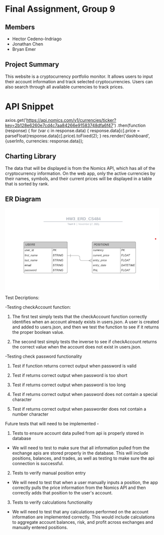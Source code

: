 # Final Assignment, Group 9

## Members
* Hector Cedeno-Indriago
* Jonathan Chen
* Bryan Emer

## Project Summary
This website is a cryptocurrency portfolio monitor. It allows users to input their account information and track selected cryptocurrencies. Users can also search through all available
currencies to track prices. 

# API Snippet
axios.get('https://api.nomics.com/v1/currencies/ticker?key=2b128e6260e7cd4c7aa84266e91583748dfa6f47')
    .then(function (response) {
        for (var c in response.data) {
            response.data[c].price = parseFloat(response.data[c].price).toFixed(2);
        }
        res.render('dashboard', {userInfo, currencies: response.data});

## Charting Library
The data that will be displayed is from the Nomics API, which has all of the cryptocurrency information. On the web app, only the active currencies by their names, symbols, and their current prices will be displayed in a table that is sorted by rank.

## ER Diagram
![ER Diagram](erd.png?raw=true "ER Diagram")

Test Decriptions:

-Testing checkAccount function:
1. The first test simply tests that the checkAccount function correctly identifies when an account already exists in users.json. A user is created and added to users.json, and then we test the function to see if it returns the proper boolean value.

2. The second test simply tests the inverse to see if checkAccount returns the correct value when the account does not exist in users.json.


-Testing check password functionality
1. Test if function returns correct output when password is valid

2. Test if returns correct output when password is too short

3. Test if returns correct output when password is too long

4. Test if returns correct output when password does not contain a special character

5. Test if returns correct output when passworder does not contain a number character

Future tests that will need to be implemented - 

1. Tests to ensure account data pulled from api is properly stored in database
  - We will need to test to make sure that all information pulled from the exchange apis are stored properly in the database. This will include positions, balances, and trades, as well as testing to make sure the api connection is successful.

2. Tests to verify manual position entry
  - We will need to test that when a user manually inputs a position, the app correctly pulls the price information from the Nomics API and then correctly adds that position to the user's account.

3. Tests to verify calculations functionality
  - We will need to test that any calculations performed on the account information are implemented correctly. This would include calculations to aggregate account balances, risk, and profit across exchanges and manually entered positions.